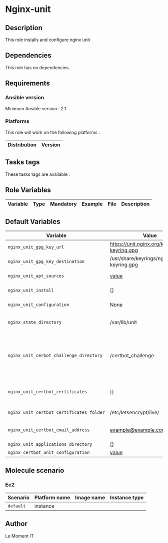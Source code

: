 Nginx-unit
===========

Description
-----------

This role installs and configure nginx unit

Dependencies
-----------
This role has no dependencies.

Requirements
-------------

### Ansible version

Minimum Ansible version : 2.1

### Platforms

This role will work on the following platforms :

Distribution | Version |
--- | --- |

Tasks tags
--------------

These tasks tags are available :

Role Variables
--------------

Variable | Type | Mandatory |  Example | File | Description
--- | --- | --- | --- | --- | --- |


Default Variables
------------------

Variable | Value | Description | Type | File
--- | --- | --- | --- | --- |
``nginx_unit_gpg_key_url`` | https://unit.nginx.org/keys/nginx-keyring.gpg  | Nginx unit GPG key | string  | main.yml
``nginx_unit_gpg_key_destination`` | /usr/share/keyrings/nginx-keyring.gpg  | Nginx unit GPG folder | string | main.yml
``nginx_unit_apt_sources`` |  [value](defaults/main.yml)  | Nginx unit sources | list | main.yml
``nginx_unit_install`` | []  | List of units to install | list | main.yml
``nginx_unit_configuration`` | None  | Configuration in json format | string | main.yml
``nginx_state_directory`` | /var/lib/unit  | Nginx unit state directory | string | main.yml
``nginx_unit_cerbot_challenge_directory`` | /certbot_challenge  | Certbot challenge folder, used to better manage certificates creation | string | main.yml
``nginx_unit_certbot_certificates`` | []  | Certificates to create, check example | string | main.yml
``nginx_unit_certbot_certificates_folder`` | /etc/letsencrypt/live/  | Default certbot folder | string | main.yml
``nginx_unit_certbot_email_address`` | example@example.com  | Email to register certificates | string | main.yml
``nginx_unit_applications_directory`` | []  | n/a | n/a | 
``nginx_certbot_unit_configuration`` |  [value](defaults/)  | n/a | n/a | 

Molecule scenario
------------------

### Ec2
Scenario | Platform name | Image name | Instance type |
--- | --- | --- | --- | 
``default`` | instance |  | 




Author
-------

Le Moment IT